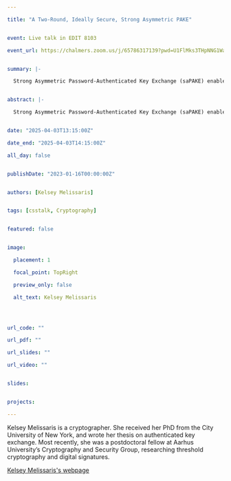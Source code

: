 ```yaml
---

title: "A Two-Round, Ideally Secure, Strong Asymmetric PAKE"


event: Live talk in EDIT 8103

event_url: https://chalmers.zoom.us/j/65786317139?pwd=U1FlMks3THpNNG1WaFRJNkJxQXdBQT09


summary: |-

  Strong Asymmetric Password-Authenticated Key Exchange (saPAKE) enables a client, holding only a low-entropy password, to repeatedly establish shared high-entropy session keys with a server, holding a digest of that password. Ideally, an adversary is limited to impersonation attempts, online dictionary attacks, and, in the event of a leaked digest, a brute-force attack that does not admit precomputation. In this talk, I will present our novel saPAKE protocol, which is the first to simultaneously achieve the ideal security, as described, in a single round trip without generic algebraic models. We instantiate our saPAKE from an oblivious pseudorandom function (OPRF); I will also present our novel Dodis-Yampolskiy-based OPRF, the first online-extractable and input-committing UC-secure OPRF.


abstract: |-

  Strong Asymmetric Password-Authenticated Key Exchange (saPAKE) enables a client, holding only a low-entropy password, to repeatedly establish shared high-entropy session keys with a server, holding a digest of that password. Ideally, an adversary is limited to impersonation attempts, online dictionary attacks, and, in the event of a leaked digest, a brute-force attack that does not admit precomputation. In this talk, I will present our novel saPAKE protocol, which is the first to simultaneously achieve the ideal security, as described, in a single round trip without generic algebraic models. We instantiate our saPAKE from an oblivious pseudorandom function (OPRF); I will also present our novel Dodis-Yampolskiy-based OPRF, the first online-extractable and input-committing UC-secure OPRF.


date: "2025-04-03T13:15:00Z"

date_end: "2025-04-03T14:15:00Z"

all_day: false


publishDate: "2023-01-16T00:00:00Z"


authors: [Kelsey Melissaris]


tags: [csstalk, Cryptography]


featured: false


image:

  placement: 1

  focal_point: TopRight

  preview_only: false

  alt_text: Kelsey Melissaris




url_code: ""

url_pdf: ""

url_slides: ""

url_video: ""


slides:


projects:

---
```




Kelsey Melissaris is a cryptographer. She received her PhD from the City University of New York, and wrote her thesis on authenticated key exchange. Most recently, she was a postdoctoral fellow at Aarhus University’s Cryptography and Security Group, researching threshold cryptography and digital signatures.


[Kelsey Melissaris's webpage](https://www.kelseymelissaris.com/)


